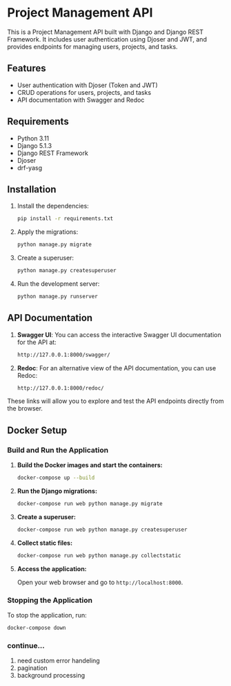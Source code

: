 # Project Management API

This is a Project Management API built with Django and Django REST Framework. It includes user authentication using Djoser and JWT, and provides endpoints for managing users, projects, and tasks.

## Features

- User authentication with Djoser (Token and JWT)
- CRUD operations for users, projects, and tasks
- API documentation with Swagger and Redoc

## Requirements

- Python 3.11
- Django 5.1.3
- Django REST Framework
- Djoser
- drf-yasg

## Installation


1. Install the dependencies:

    ```sh
    pip install -r requirements.txt
    ```

2. Apply the migrations:
    ```sh 
    python manage.py migrate
    ```

3. Create a superuser:
    ```sh
    python manage.py createsuperuser
    ```
4. Run the development server:
    ```sh
    python manage.py runserver
    ```
## API Documentation

1. **Swagger UI**:
    You can access the interactive Swagger UI documentation for the API at:
    ```sh
    http://127.0.0.1:8000/swagger/
    ```

2. **Redoc**:
    For an alternative view of the API documentation, you can use Redoc:
    ```sh
    http://127.0.0.1:8000/redoc/
    ```

These links will allow you to explore and test the API endpoints directly from the browser.


## Docker Setup

### Build and Run the Application

1. **Build the Docker images and start the containers:**

    ```sh
    docker-compose up --build
    ```

2. **Run the Django migrations:**

    ```sh
    docker-compose run web python manage.py migrate
    ```

3. **Create a superuser:**

    ```sh
    docker-compose run web python manage.py createsuperuser
    ```

4. **Collect static files:**

    ```sh
    docker-compose run web python manage.py collectstatic
    ```

5. **Access the application:**

    Open your web browser and go to `http://localhost:8000`.

### Stopping the Application

To stop the application, run:

```sh
docker-compose down
```

### continue...
1. need custom error handeling
2. pagination 
3. background processing
